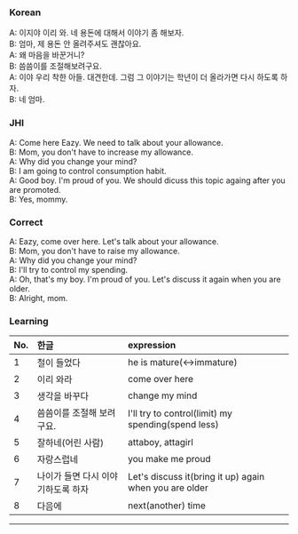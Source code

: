 ### Korean

A: 이지야 이리 와. 네 용돈에 대해서 이야기 좀 해보자.  
B: 엄마, 제 용돈 안 올려주셔도 괜찮아요.    
A: 왜 마음을 바꾼거니?   
B: 씀씀이를 조절해보려구요.    
A: 이야 우리 착한 아들. 대견한데.
   그럼 그 이야기는 학년이 더 올라가면 다시 하도록 하자.  
B: 네 엄마.   



### JHI

A: Come here Eazy. We need to talk about your allowance.  
B: Mom, you don't have to increase my allowance.  
A: Why did you change your mind?   
B: I am going to control consumption habit.    
A: Good boy. I'm proud of you.
   We should dicuss this topic againg after you are promoted.  
B: Yes, mommy.  


### Correct
A: Eazy, come over here. Let's talk about your allowance.   
B: Mom, you don't have to raise my allowance.   
A: Why did you change your mind?   
B: I'll try to control my spending.    
A: Oh, that's my boy. I'm proud of you. 
   Let's discuss it again when you are older.   
B: Alright, mom.  



### Learning

| No. | 한글 | expression |  
| :--- | :--- | :--- |   
| 1 | 철이 들었다 | he is mature(<->immature) |  
| 2 | 이리 와라 |  come over here |  
| 3 | 생각을 바꾸다 | change my mind |  
| 4 | 씀씀이를 조절해 보려구요. | I'll try to control(limit) my spending(spend less) |  
| 5 | 잘하네(어린 사람)  | attaboy, attagirl |  
| 6 | 자랑스럽네| you make me proud |  
| 7 | 나이가 들면 다시 이야기하도록 하자 | Let's discuss it(bring it up) again when you are older |   
| 8 | 다음에 | next(another) time |   

 
---
